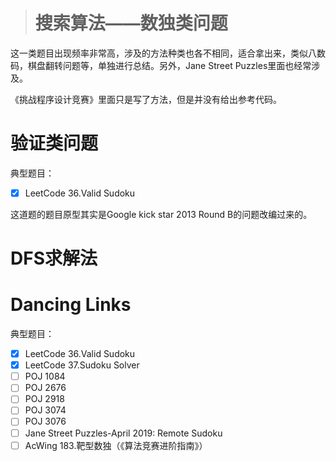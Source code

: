 > # 搜索算法——数独类问题

这一类题目出现频率非常高，涉及的方法种类也各不相同，适合拿出来，类似八数码，棋盘翻转问题等，单独进行总结。另外，Jane Street Puzzles里面也经常涉及。

《挑战程序设计竞赛》里面只是写了方法，但是并没有给出参考代码。

# 验证类问题

典型题目：

- [x] LeetCode 36.Valid Sudoku

这道题的题目原型其实是Google kick star 2013 Round B的问题改编过来的。

# DFS求解法



# Dancing Links





典型题目：

- [x] LeetCode 36.Valid Sudoku
- [x] LeetCode 37.Sudoku Solver
- [ ] POJ 1084
- [ ] POJ 2676
- [ ] POJ 2918
- [ ] POJ 3074
- [ ] POJ 3076
- [ ] Jane Street Puzzles-April 2019: Remote Sudoku
- [ ] AcWing 183.靶型数独（《算法竞赛进阶指南》）